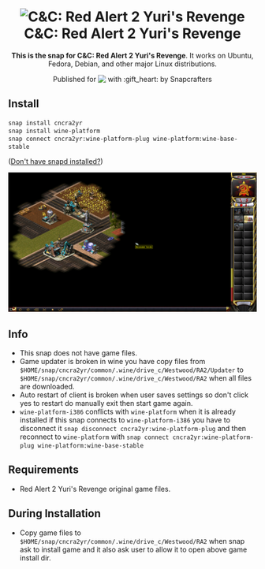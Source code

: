 <h1 align="center">
  <img src="snap/gui/cncra.png" alt="C&C: Red Alert 2 Yuri's Revenge">
  <br />
  C&C: Red Alert 2 Yuri's Revenge
</h1>

<p align="center"><b>This is the snap for C&C: Red Alert 2 Yuri's Revenge</b>. It works on Ubuntu, Fedora, Debian, and other major Linux
distributions.</p>

<p align="center">Published for <img src="http://anything.codes/slack-emoji-for-techies/emoji/tux.png" align="top" width="24" /> with :gift_heart: by Snapcrafters</p>

## Install

    snap install cncra2yr
    snap install wine-platform
    snap connect cncra2yr:wine-platform-plug wine-platform:wine-base-stable

([Don't have snapd installed?](https://snapcraft.io/docs/core/install))

![C&C: Red Alert 2 Yuri's Revenge](screenshot.png?raw=true "C&C: Red Alert 2 Yuri's Revenge")

## Info
 * This snap does not have game files.
 * Game updater is broken in wine you have copy files from `$HOME/snap/cncra2yr/common/.wine/drive_c/Westwood/RA2/Updater` to `$HOME/snap/cncra2yr/common/.wine/drive_c/Westwood/RA2` when all files are downloaded.
 * Auto restart of client is broken when user saves settings so don't click yes to restart do manually exit then start game again.
 * `wine-platform-i386` conflicts with `wine-platform` when it is already installed if this snap connects to `wine-platform-i386` you have to disconnect it `snap disconnect cncra2yr:wine-platform-plug` and then reconnect to `wine-platform` with `snap connect cncra2yr:wine-platform-plug wine-platform:wine-base-stable`


## Requirements
 * Red Alert 2 Yuri's Revenge original game files.

## During Installation
 * Copy game files to `$HOME/snap/cncra2yr/common/.wine/drive_c/Westwood/RA2` when snap ask to install game and it also ask user to allow it to open above game install dir.